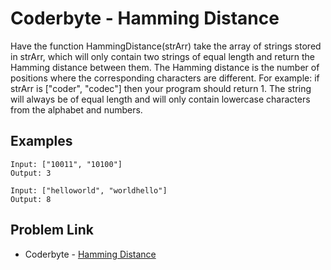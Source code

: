 # Coderbyte - Hamming Distance

Have the function HammingDistance(strArr) take the array of strings stored in strArr, which will only contain two strings of equal length and return the Hamming distance between them. The Hamming distance is the number of positions where the corresponding characters are different. For example: if strArr is ["coder", "codec"] then your program should return 1. The string will always be of equal length and will only contain lowercase characters from the alphabet and numbers.

## Examples

```
Input: ["10011", "10100"]
Output: 3
```

```
Input: ["helloworld", "worldhello"]
Output: 8
```

## Problem Link

- Coderbyte - [Hamming Distance](https://coderbyte.com/editor/Hamming%20Distance:JavaScript)
